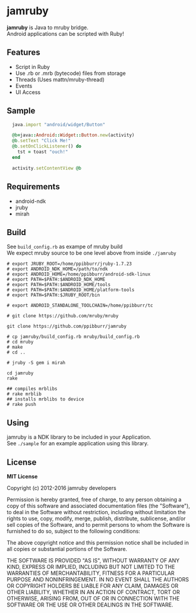 jamruby
====

__jamruby__ is Java to mruby bridge.  
Android applications can be scripted with Ruby!  

Features
----
* Script in Ruby
* Use .rb or .mrb (bytecode) files from storage
* Threads (Uses mattn/mruby-thread)
* Events
* UI Access

Sample
----
```ruby
  java.import "android/widget/Button"

  @b=java::Android::Widget::Button.new(activity)
  @b.setText "Click Me!"  
  @b.setOnClickListener() do
    tst = toast "ouch!"
  end

  activity.setContentView @b
```

Requirements
----
* android-ndk
* jruby
* mirah  

Build
----
See `build_config.rb` as exampe of mruby build  
We expect mruby source to be one level above from inside `./jamruby`  

```
# export JRUBY_ROOT=/home/ppibburr/jruby-1.7.23
# export ANDROID_NDK_HOME=/path/to/ndk
# export ANDROID_HOME=/home/ppibburr/android-sdk-linux
# export PATH=$PATH:$ANDROID_NDK_HOME
# export PATH=$PATH:$ANDROID_HOME/tools
# export PATH=$PATH:$ANDROID_HOME/platform-tools
# export PATH=$PATH:$JRUBY_ROOT/bin

# export ANDROID_STANDALONE_TOOLCHAIN=/home/ppibburr/tc

# git clone https://github.com/mruby/mruby

git clone https://github.com/ppibburr/jamruby

# cp jamruby/build_config.rb mruby/build_config.rb
# cd mruby
# make
# cd ..

# jruby -S gem i mirah

cd jamruby
rake

## compiles mrblibs
# rake mrblib
## installs mrblibs to device
# rake push
```

Using
----
jamruby is a NDK library to be included in your Application.  
See `./sample` for an example application using this library.  



License
----

__MIT License__

Copyright (c) 2012-2016 jamruby developers

Permission is hereby granted, free of charge, to any person obtaining a copy of this software and associated documentation files (the "Software"), to deal in the Software without restriction, including without limitation the rights to use, copy, modify, merge, publish, distribute, sublicense, and/or sell copies of the Software, and to permit persons to whom the Software is furnished to do so, subject to the following conditions:

The above copyright notice and this permission notice shall be included in all copies or substantial portions of the Software.

THE SOFTWARE IS PROVIDED "AS IS", WITHOUT WARRANTY OF ANY KIND, EXPRESS OR IMPLIED, INCLUDING BUT NOT LIMITED TO THE WARRANTIES OF MERCHANTABILITY, FITNESS FOR A PARTICULAR PURPOSE AND NONINFRINGEMENT. IN NO EVENT SHALL THE AUTHORS OR COPYRIGHT HOLDERS BE LIABLE FOR ANY CLAIM, DAMAGES OR OTHER LIABILITY, WHETHER IN AN ACTION OF CONTRACT, TORT OR OTHERWISE, ARISING FROM, OUT OF OR IN CONNECTION WITH THE SOFTWARE OR THE USE OR OTHER DEALINGS IN THE SOFTWARE.

